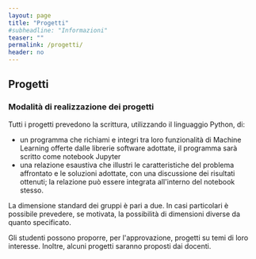 ```yaml
---
layout: page
title: "Progetti"
#subheadline: "Informazioni"
teaser: ""
permalink: /progetti/
header: no
---
```


## Progetti

### Modalità di realizzazione dei progetti 

Tutti i progetti prevedono la scrittura, utilizzando il linguaggio Python, di:

* un programma che richiami e integri tra loro funzionalità di Machine Learning
offerte dalle librerie software adottate, il programma sarà scritto come notebook Jupyter
* una relazione esaustiva che illustri le caratteristiche del problema affrontato e le soluzioni adottate, con una discussione dei risultati ottenuti; la relazione può essere integrata all'interno del notebook stesso.

La dimensione standard dei gruppi è pari a due. In casi particolari è possibile prevedere, se motivata, la possibilità di dimensioni diverse da quanto specificato.

Gli studenti possono proporre, per l'approvazione, progetti su temi di loro interesse. Inoltre, alcuni progetti saranno proposti  dai docenti.

<!--
### Progetti proposti


- 1 House prices advanced regression [Link](https://www.kaggle.com/c/house-prices-advanced-regression-techniques/overview)

- 2 Twitter sentiment analysis [Link](https://www.kaggle.com/c/twitter-sentiment-analysis2/overview)

- 3 Fifty Victorian Era Novelists Authorship Attribution Data  [Link](https://dataworks.iupui.edu/handle/11243/23)

- 4 Music genre recognition [Link](https://www.crowdai.org/challenges/www-2018-challenge-learning-to-recognize-musical-genre)

- 5 Tappy Keystroke Data with Parkinson's Patients [Link](https://www.kaggle.com/valkling/tappy-keystroke-data-with-parkinsons-patients)

- 6 Skin cancer [Link](https://www.kaggle.com/kmader/skin-cancer-mnist-ham10000)
-->
